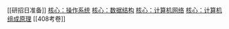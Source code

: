 [[研招日准备]]
[核心：操作系统](../操作系统/核心：操作系统.md)
[核心：数据结构](../数据结构/核心：数据结构.md)
[核心：计算机网络](../计算机网络/核心：计算机网络.md)
[核心：计算机组成原理](../计算机组成原理/核心：计算机组成原理.md)
[[408考卷]]





